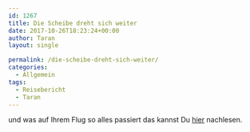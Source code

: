 ```yaml
---
id: 1267
title: Die Scheibe dreht sich weiter
date: 2017-10-26T18:23:24+00:00
author: Taran
layout: single

permalink: /die-scheibe-dreht-sich-weiter/
categories:
  - Allgemein
tags:
  - Reisebericht
  - Taran
---
```

und was auf Ihrem Flug so alles passiert das kannst Du [hier](http://www.phexkinder.de/mittelgruppe/die-gefaehrten/taran-ibn-muhammed-ibn-ayabun-ai-orkhiander/tarans-reisebericht/#AlteFeindeNeueVerbundete) nachlesen.
